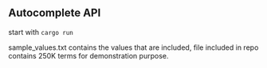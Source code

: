 ## Autocomplete API

start with `cargo run`

sample_values.txt contains the values that are included, file included in repo contains 250K terms for demonstration
purpose.
